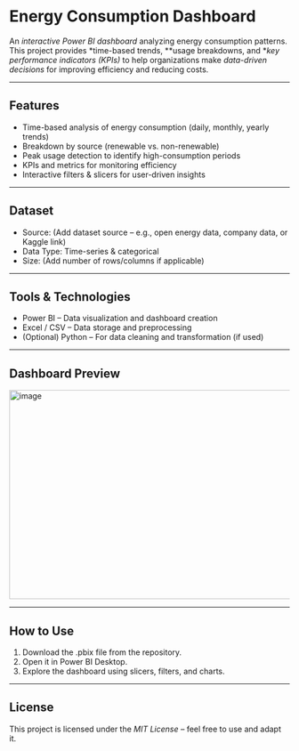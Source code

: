 # Energy Consumption Dashboard

An *interactive Power BI dashboard* analyzing energy consumption patterns. This project provides *time-based trends, **usage breakdowns, and **key performance indicators (KPIs)* to help organizations make *data-driven decisions* for improving efficiency and reducing costs.

---

## Features

* Time-based analysis of energy consumption (daily, monthly, yearly trends)
* Breakdown by source (renewable vs. non-renewable)
* Peak usage detection to identify high-consumption periods
* KPIs and metrics for monitoring efficiency
* Interactive filters & slicers for user-driven insights

---

## Dataset

* Source: (Add dataset source – e.g., open energy data, company data, or Kaggle link)
* Data Type: Time-series & categorical
* Size: (Add number of rows/columns if applicable)

---

## Tools & Technologies

* Power BI – Data visualization and dashboard creation
* Excel / CSV – Data storage and preprocessing
* (Optional) Python – For data cleaning and transformation (if used)

---

## Dashboard Preview

<img width="669" height="376" alt="image" src="https://github.com/user-attachments/assets/3818c14b-aff8-4e73-a02e-c79ccd5706a0" />


---

## How to Use

1. Download the .pbix file from the repository.
2. Open it in Power BI Desktop.
3. Explore the dashboard using slicers, filters, and charts.

---

## License

This project is licensed under the *MIT License* – feel free to use and adapt it.
